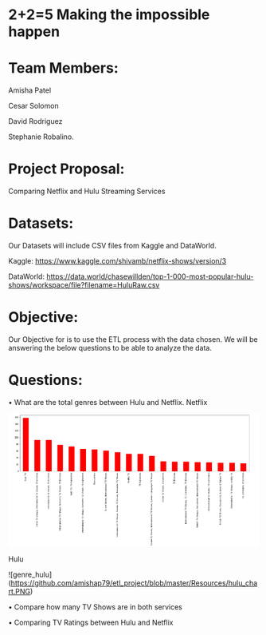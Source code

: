 
# 2+2=5 Making the impossible happen 

# Team Members: 

Amisha Patel

Cesar Solomon

David Rodriguez

Stephanie Robalino.

# Project Proposal: 
Comparing Netflix and Hulu Streaming  Services

# Datasets:

Our Datasets will include CSV files from Kaggle and DataWorld.

Kaggle:
https://www.kaggle.com/shivamb/netflix-shows/version/3

DataWorld:
https://data.world/chasewillden/top-1-000-most-popular-hulu-shows/workspace/file?filename=HuluRaw.csv

# Objective: 
Our Objective for is to use the ETL process with the data chosen. We will be answering the below questions to be able to analyze the data. 

# Questions:

•	What are the total genres between Hulu and Netflix. 
Netflix

![genre_netflix](https://github.com/amishap79/etl_project/blob/master/Resources/netflix_chart.PNG)

Hulu

![genre_hulu] (https://github.com/amishap79/etl_project/blob/master/Resources/hulu_chart.PNG)


•	Compare how many TV Shows are in both services 

•	Comparing TV Ratings between Hulu and Netflix 

